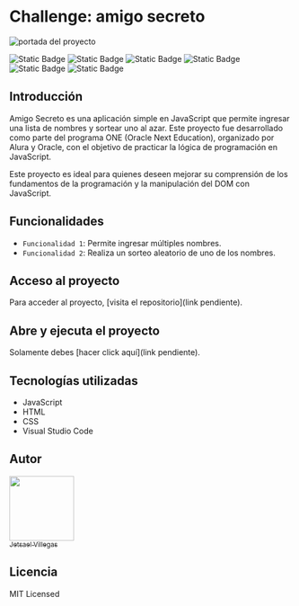 # Challenge: amigo secreto

![portada del proyecto](https://scontent.fmex22-1.fna.fbcdn.net/v/t39.30808-6/477211135_9180252572050813_1592797819098864102_n.jpg?_nc_cat=104&ccb=1-7&_nc_sid=127cfc&_nc_ohc=R43BzWJwZCYQ7kNvgEWtVZR&_nc_oc=AdjO4peKaIUJxN11r1-pH2yyHuMdApMDuQ4MfKh9-S-qOQSt6J34X72qCcE4ndBFsAs&_nc_zt=23&_nc_ht=scontent.fmex22-1.fna&_nc_gid=A73ZliTDdlkfNFofmcUQC29&oh=00_AYBT1gvVZ846Qy_EtnBJS77jgiK47FPMamNfUyDOpNNBCw&oe=67B171D7)

![Static Badge](https://img.shields.io/badge/status-completed-red)
![Static Badge](https://img.shields.io/badge/release%20date-february%202025-purple)
![Static Badge](https://img.shields.io/badge/license-MIT-green)
![Static Badge](https://img.shields.io/badge/html-blue)
![Static Badge](https://img.shields.io/badge/css-pink)
![Static Badge](https://img.shields.io/badge/javascript-yellow)

## Introducción

Amigo Secreto es una aplicación simple en JavaScript que permite ingresar una lista de nombres y sortear uno al azar. Este proyecto fue desarrollado como parte del programa ONE (Oracle Next Education), organizado por Alura y Oracle, con el objetivo de practicar la lógica de programación en JavaScript.

Este proyecto es ideal para quienes deseen mejorar su comprensión de los fundamentos de la programación y la manipulación del DOM con JavaScript.

## Funcionalidades

- `Funcionalidad 1`: Permite ingresar múltiples nombres.
- `Funcionalidad 2`: Realiza un sorteo aleatorio de uno de los nombres.

## Acceso al proyecto

Para acceder al proyecto, [visita el repositorio](link pendiente). 

## Abre y ejecuta el proyecto

Solamente debes [hacer click aquí](link pendiente).

## Tecnologías utilizadas

- JavaScript
- HTML
- CSS
- Visual Studio Code

## Autor

[<img src="https://avatars.githubusercontent.com/u/157757330?v=4" width=115><br><sub>Jetsael Villegas</sub>](https://github.com/JetsaelVillegasMendoza)

## Licencia 

MIT Licensed


